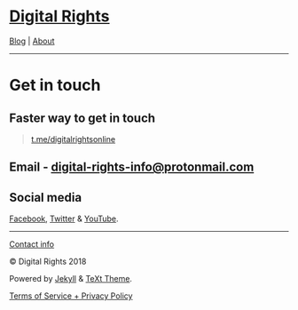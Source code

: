 # [Digital Rights](https://digital-rights.github.io/light/)

[Blog](https://digital-rights.github.io/light/archive) | [About](https://digital-rights.github.io/light/about)


---

# Get in touch

## Faster way to get in touch

> [t.me/digitalrightsonline](https://t.me/digitalrightsonline)

## Email - [digital-rights-info@protonmail.com](mailto:digital-rights-info@protonmail.com)

## Social media

[Facebook](https://digital-rights.github.io/facebook), [Twitter](https://digital-rights.github.io/twitter) & [YouTube](https://digital-rights.github.io/youtube).


---

[Contact info](https://digital-rights.github.io/light/contact)

© Digital Rights 2018

Powered by [Jekyll](https://jekyllrb.com) & [TeXt Theme](https://github.com/kitian616/jekyll-TeXt-theme).

[Terms of Service + Privacy Policy](https://digital-rights.github.io/light/policy.html)